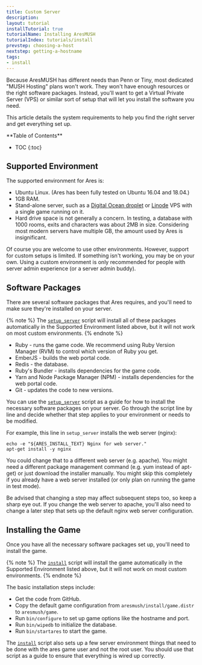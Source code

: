 ```yaml
---
title: Custom Server
description: 
layout: tutorial
installTutorial: true
tutorialName: Installing AresMUSH
tutorialIndex: tutorials/install
prevstep: choosing-a-host
nextstep: getting-a-hostname
tags:
- install
---
```


Because AresMUSH has different needs than Penn or Tiny, most dedicated "MUSH Hosting" plans won't work.  They won't have enough resources or the right software packages.  Instead, you'll want to get a Virtual Private Server (VPS) or similar sort of setup that will let you install the software you need.

This article details the system requirements to help you find the right server and get everything set up.

<div id="inline_toc" markdown="1">
**Table of Contents**

* TOC
{:toc}
</div>

## Supported Environment

The supported environment for Ares is:

* Ubuntu Linux. (Ares has been fully tested on Ubuntu 16.04 and 18.04.)
* 1GB RAM.
* Stand-alone server, such as a [Digital Ocean droplet](http://www.digitalocean.com/?refcode=5c07173bc1f2) or [Linode](https://www.linode.com/?r=80bc21df5f92ff5773de26419237b57a203623bd) VPS with a single game running on it.
* Hard drive space is not generally a concern.  In testing, a database with 1000 rooms, exits and characters was about 2MB in size.  Considering most modern servers have multiple GB, the amount used by Ares is insignificant.

Of course you are welcome to use other environments.  However, support for custom setups is limited.  If something isn't working, you may be on your own.  Using a custom environment is only recommended for people with server admin experience (or a server admin buddy).

## Software Packages

There are several software packages that Ares requires, and you'll need to make sure they're installed on your server.

{% note %} 
The [`setup_server`](https://github.com/AresMUSH/aresmush/blob/master/bin/setup_server) script will install all of these packages automatically in the Supported Environment listed above, but it will not work on most custom environments.
{% endnote %}

* Ruby - runs the game code.  We recommend using Ruby Version Manager (RVM) to control which version of Ruby you get.
* EmberJS - builds the web portal code.
* Redis - the database.
* Ruby's Bundler - installs dependencies for the game code.
* Yarn and Node Package Manager (NPM) - installs dependencies for the web portal code.
* Git - updates the code to new versions.

You can use the [`setup_server`](https://github.com/AresMUSH/aresmush/blob/master/bin/setup_server) script as a guide for how to install the necessary software packages on your server.  Go through the script line by line and decide whether that step applies to your environment or needs to be modified.  

For example, this line in `setup_server` installs the web server (nginx):

    echo -e "${ARES_INSTALL_TEXT} Nginx for web server."
    apt-get install -y nginx

You could change that to a different web server (e.g. apache).  You might need a different package management command (e.g. yum instead of apt-get) or just download the installer manually.  You might skip this completely if you already have a web server installed (or only plan on running the game in test mode).

Be advised that changing a step may affect subsequent steps too, so keep a sharp eye out.  If you change the web server to apache, you'll also need to change a later step that sets up the default nginx web server configuration.

## Installing the Game

Once you have all the necessary software packages set up, you'll need to install the game.  

{% note %} 
The [`install`](https://github.com/AresMUSH/aresmush/blob/master/bin/install) script will install the game automatically in the Supported Environment listed above, but it will not work on most custom environments.
{% endnote %}

The basic installation steps include:

* Get the code from GitHub.
* Copy the default game configuration from `aresmush/install/game.distr` to `aresmush/game`.
* Run `bin/configure` to set up game options like the hostname and port.
* Run `bin/wipedb` to initialize the database.
* Run `bin/startares` to start the game.

The [`install`](https://github.com/AresMUSH/aresmush/blob/master/bin/install) script also sets up a few server environment things that need to be done with the ares game user and not the root user.  You should use that script as a guide to ensure that everything is wired up correctly.
